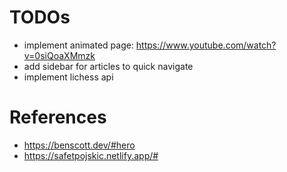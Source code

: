 # TODOs
- implement animated page: https://www.youtube.com/watch?v=0siQoaXMmzk
- add sidebar for articles to quick navigate
- implement lichess api

# References
- https://benscott.dev/#hero
- https://safetpojskic.netlify.app/#
